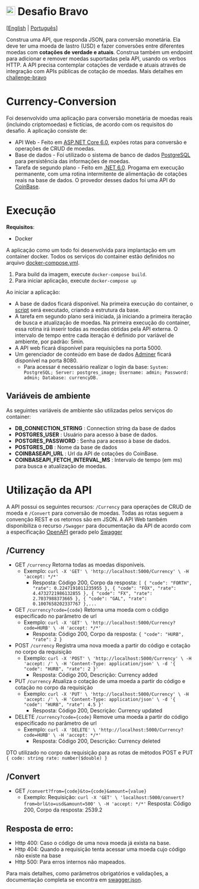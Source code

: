 # <img src="https://avatars1.githubusercontent.com/u/7063040?v=4&s=200.jpg" alt="Hurb" width="24" /> Desafio Bravo

[[English](README.md) | [Português](README.pt.md)] 

Construa uma API, que responda JSON, para conversão monetária. Ela deve ter uma moeda de lastro (USD) e fazer conversões entre diferentes moedas com **cotações de verdade e atuais**. Construa também um endpoint para adicionar e remover moedas suportadas pela API, usando os verbos HTTP. A API precisa contemplar cotações de verdade e atuais através de integração com APIs públicas de cotação de moedas. Mais detalhes em [challenge-bravo](https://github.com/hurbcom/challenge-bravo)


# Currency-Conversion
Foi desenvolvido uma aplicação para conversão monetária de moedas reais (incluindo criptomoedas) e fictícias, de acordo com os requisitos do desafio. A aplicação consiste de:
  - API Web - Feito em [ASP.NET Core 6.0](https://dotnet.microsoft.com/en-us/apps/aspnet), expões rotas para conversão e operações de CRUD de moedas.
  - Base de dados - Foi utilizado o sistema de banco de dados [PostgreSQL](https://www.postgresql.org/) para persistência das informações de moedas.
  - Tarefa de segundo plano - Feito em [.NET 6.0](https://docs.microsoft.com/en-us/dotnet/core/whats-new/dotnet-6). Progama em execução permanente, com uma rotina intermitente de alimentação de cotações reais na base de dados. O provedor desses dados foi uma API do [CoinBase](https://developers.coinbase.com/api/v2#exchange-rates).


# Execução

**Requisitos**:
- Docker
  
A aplicação como um todo foi desenvolvida para implantação em um container docker. Todos os serviços do container estão definidos no arquivo [docker-compose.yml](currency-conversion/docker-compose.yml).
1. Para build da imagem, execute `docker-compose build`. 
2. Para iniciar aplicação, execute `docker-compose up`

Ao iniciar a aplicação:
- A base de dados ficará disponível. Na primeira execução do container, o [script](currency-conversion/currency-conversion.infrastructure/assets/dbscripts/seed.sql) será executado, criando a estrutura da base. 
- A tarefa em segundo plano será iniciada, já iniciando a primeira iteração de busca e atualização de moedas. Na primeira execução do container, essa rotina irá inserir todas as moedas obtidas pela API externa. O intervalo de tempo entre cada iteração é definido por variável de ambiente, por padrão: 5min.
- A API web ficará disponível para requisições na porta 5000.
- Um gerenciador de conteúdo em base de dados [Adminer](https://www.adminer.org/) ficará disponível na porta 8080.
  - Para acessar é necessário realizar o login da base: `System: PostgreSQL; Server: postgres_image; Username: admin; Password: admin; Database: currencyDB.`


## Variáveis de ambiente

As seguintes variáveis de ambiente são utilizadas pelos serviços do container:
- **DB_CONNECTION_STRING** : Connection string da base de dados
- **POSTGRES_USER** : Usuário para acesso à base de dados.
- **POSTGRES_PASSWORD** : Senha para acesso à base de dados.
- **POSTGRES_DB** : Nome da base de dados
- **COINBASEAPI_URL** : Url da API de cotações do CoinBase.
- **COINBASEAPI_FETCH_INTERVAL_MS** : Intervalo de tempo (em ms) para busca e atualização de moedas.

# Utilização da API

A API possui os seguintes recursos: `/Currency` para operações de CRUD de moeda e `/Convert` para conversão de moedas. Todas as rotas seguem a convenção REST e os retornos são em JSON. A API Web também disponibiliza o recurso `/Swagger` para documentação da API de acordo com a especificação [OpenAPI](https://www.openapis.org/) gerado pelo [Swagger](https://swagger.io/)

## /Currency

- GET `/currency` Retorna todas as moedas disponíveis.
  - Exemplo: `curl -X 'GET' \
  'http://localhost:5000/Currency' \
  -H 'accept: */*'`
    - Resposta: Código 200, Corpo da resposta: `[
  {
    "code": "FORTH",
    "rate": 0.2247191011235955
  },
  {
    "code": "FOX",
    "rate": 4.4732721986132855
  },
  {
    "code": "FX",
    "rate": 2.7037988373665
  },
  {
    "code": "GAL",
    "rate": 0.1007658202337767
  },...`
- GET `/currency?code={code}` Retorna uma moeda com o código especificado no parâmetro de url
  - Exemplo: `curl -X 'GET' \
  'http://localhost:5000/Currency?code=HURB' \
  -H 'accept: */*'`
    - Resposta: Código 200, Corpo da resposta: `{
  "code": "HURB",
  "rate": 2
}`
- POST `/currency` Registra uma nova moeda a partir do código e cotação no corpo da requisição
  - Exemplo: `curl -X 'POST' \
  'http://localhost:5000/Currency' \
  -H 'accept: /' \
  -H 'Content-Type: application/json' \
  -d '{
  "code": "HURB",
  "rate": 2
}'`
    - Resposta: Código 200, Descrição: Currency added
- PUT `/currency` Atualiza o cotação de uma moeda a partir do código e cotação no corpo da requisição
  - Exemplo: `curl -X 'PUT' \
  'http://localhost:5000/Currency' \
  -H 'accept: /' \
  -H 'Content-Type: application/json' \
  -d '{
  "code": "HURB",
  "rate": 4.5
}'`
      - Resposta: Código 200, Descrição: Currency updated
- DELETE `/currency?code={code}` Remove uma moeda a partir do código especificado no parâmetro de url
  - Exemplo: `curl -X 'DELETE' \
  'http://localhost:5000/Currency?code=HURB' \
  -H 'accept: */*'`
    - Resposta: Código 200, Descrição: Currency deleted

DTO utilizado no corpo da requisição para as rotas de métodos POST e PUT
`
{
    code: string
    rate: number($double)
}
`

## /Convert

- GET `/convert?from={code}&to={code}&amount={value}`
  - Exemplo: 
    Requisição: `curl -X 'GET' \ 'localhost:5000/convert?from=brl&to=usd&amount=500' \ -H 'accept: */*'`
    Resposta: Código 200, Corpo da resposta: 2539.2

## Resposta de erro:

- Http 400: Caso o código de uma nova moeda já exista na base.
- Http 404: Quando a requisição tenta acessar uma moeda cujo código não existe na base
- Http 500: Para erros internos não mapeados.


Para mais detalhes, como parâmetros obrigatórios e validações, a documentação completa se encontra em [swagger.json](currency-conversion/currency-conversion.web/swagger.json).
